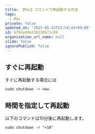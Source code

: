 ```yaml
---
title: 【Mac】コマンドで再起動する方法
tags:
  - Mac
private: false
updated_at: '2025-05-22T23:54:43+09:00'
id: 6f9dad4a23b538571c89
organization_url_name: null
slide: false
ignorePublish: false
---
```

## すぐに再起動

すぐに再起動する場合には

```terminal
sudo shutdown -r now
```

## 時間を指定して再起動

以下のコマンドは10分後に再起動します。

```terminal
sudo shutdown -r "+10"
```
